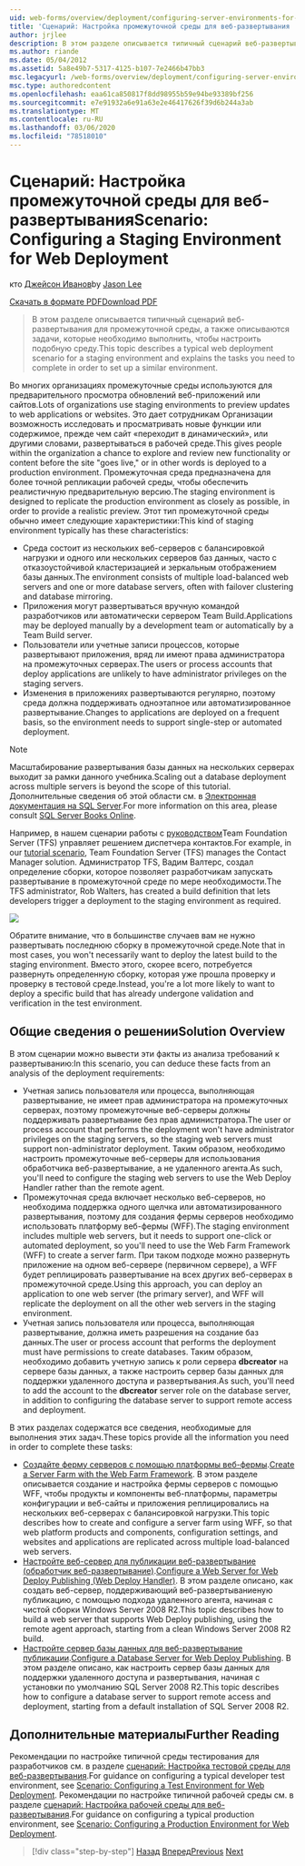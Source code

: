 ```yaml
---
uid: web-forms/overview/deployment/configuring-server-environments-for-web-deployment/scenario-configuring-a-staging-environment-for-web-deployment
title: 'Сценарий: Настройка промежуточной среды для веб-развертывания | Документация Майкрософт'
author: jrjlee
description: В этом разделе описывается типичный сценарий веб-развертывания для промежуточной среды и описываются задачи, которые необходимо выполнить, чтобы настроить подобную env...
ms.author: riande
ms.date: 05/04/2012
ms.assetid: 5a8e49b7-5317-4125-b107-7e2466b47bb3
msc.legacyurl: /web-forms/overview/deployment/configuring-server-environments-for-web-deployment/scenario-configuring-a-staging-environment-for-web-deployment
msc.type: authoredcontent
ms.openlocfilehash: eaa61ca850817f8dd98955b59e94be93389bf256
ms.sourcegitcommit: e7e91932a6e91a63e2e46417626f39d6b244a3ab
ms.translationtype: MT
ms.contentlocale: ru-RU
ms.lasthandoff: 03/06/2020
ms.locfileid: "78518010"
---
```

# <a name="scenario-configuring-a-staging-environment-for-web-deployment"></a><span data-ttu-id="9000f-103">Сценарий: Настройка промежуточной среды для веб-развертывания</span><span class="sxs-lookup"><span data-stu-id="9000f-103">Scenario: Configuring a Staging Environment for Web Deployment</span></span>

<span data-ttu-id="9000f-104">кто [Джейсон Иванов](https://github.com/jrjlee)</span><span class="sxs-lookup"><span data-stu-id="9000f-104">by [Jason Lee](https://github.com/jrjlee)</span></span>

[<span data-ttu-id="9000f-105">Скачать в формате PDF</span><span class="sxs-lookup"><span data-stu-id="9000f-105">Download PDF</span></span>](https://msdnshared.blob.core.windows.net/media/MSDNBlogsFS/prod.evol.blogs.msdn.com/CommunityServer.Blogs.Components.WeblogFiles/00/00/00/63/56/8130.DeployingWebAppsInEnterpriseScenarios.pdf)

> <span data-ttu-id="9000f-106">В этом разделе описывается типичный сценарий веб-развертывания для промежуточной среды, а также описываются задачи, которые необходимо выполнить, чтобы настроить подобную среду.</span><span class="sxs-lookup"><span data-stu-id="9000f-106">This topic describes a typical web deployment scenario for a staging environment and explains the tasks you need to complete in order to set up a similar environment.</span></span>

<span data-ttu-id="9000f-107">Во многих организациях промежуточные среды используются для предварительного просмотра обновлений веб-приложений или сайтов.</span><span class="sxs-lookup"><span data-stu-id="9000f-107">Lots of organizations use staging environments to preview updates to web applications or websites.</span></span> <span data-ttu-id="9000f-108">Это дает сотрудникам Организации возможность исследовать и просматривать новые функции или содержимое, прежде чем сайт «переходит в динамический», или другими словами, развертываться в рабочей среде.</span><span class="sxs-lookup"><span data-stu-id="9000f-108">This gives people within the organization a chance to explore and review new functionality or content before the site "goes live," or in other words is deployed to a production environment.</span></span> <span data-ttu-id="9000f-109">Промежуточная среда предназначена для более точной репликации рабочей среды, чтобы обеспечить реалистичную предварительную версию.</span><span class="sxs-lookup"><span data-stu-id="9000f-109">The staging environment is designed to replicate the production environment as closely as possible, in order to provide a realistic preview.</span></span> <span data-ttu-id="9000f-110">Этот тип промежуточной среды обычно имеет следующие характеристики:</span><span class="sxs-lookup"><span data-stu-id="9000f-110">This kind of staging environment typically has these characteristics:</span></span>

- <span data-ttu-id="9000f-111">Среда состоит из нескольких веб-серверов с балансировкой нагрузки и одного или нескольких серверов баз данных, часто с отказоустойчивой кластеризацией и зеркальным отображением базы данных.</span><span class="sxs-lookup"><span data-stu-id="9000f-111">The environment consists of multiple load-balanced web servers and one or more database servers, often with failover clustering and database mirroring.</span></span>
- <span data-ttu-id="9000f-112">Приложения могут развертываться вручную командой разработчиков или автоматически сервером Team Build.</span><span class="sxs-lookup"><span data-stu-id="9000f-112">Applications may be deployed manually by a development team or automatically by a Team Build server.</span></span>
- <span data-ttu-id="9000f-113">Пользователи или учетные записи процессов, которые развертывают приложения, вряд ли имеют права администратора на промежуточных серверах.</span><span class="sxs-lookup"><span data-stu-id="9000f-113">The users or process accounts that deploy applications are unlikely to have administrator privileges on the staging servers.</span></span>
- <span data-ttu-id="9000f-114">Изменения в приложениях развертываются регулярно, поэтому среда должна поддерживать одноэтапное или автоматизированное развертывание.</span><span class="sxs-lookup"><span data-stu-id="9000f-114">Changes to applications are deployed on a frequent basis, so the environment needs to support single-step or automated deployment.</span></span>

> [!NOTE]
> <span data-ttu-id="9000f-115">Масштабирование развертывания базы данных на нескольких серверах выходит за рамки данного учебника.</span><span class="sxs-lookup"><span data-stu-id="9000f-115">Scaling out a database deployment across multiple servers is beyond the scope of this tutorial.</span></span> <span data-ttu-id="9000f-116">Дополнительные сведения об этой области см. в [Электронная документация на SQL Server](https://technet.microsoft.com/library/ms130214.aspx).</span><span class="sxs-lookup"><span data-stu-id="9000f-116">For more information on this area, please consult [SQL Server Books Online](https://technet.microsoft.com/library/ms130214.aspx).</span></span>

<span data-ttu-id="9000f-117">Например, в нашем сценарии работы с [руководством](../deploying-web-applications-in-enterprise-scenarios/enterprise-web-deployment-scenario-overview.md)Team Foundation Server (TFS) управляет решением диспетчера контактов.</span><span class="sxs-lookup"><span data-stu-id="9000f-117">For example, in our [tutorial scenario](../deploying-web-applications-in-enterprise-scenarios/enterprise-web-deployment-scenario-overview.md), Team Foundation Server (TFS) manages the Contact Manager solution.</span></span> <span data-ttu-id="9000f-118">Администратор TFS, Вадим Валтерс, создал определение сборки, которое позволяет разработчикам запускать развертывание в промежуточной среде по мере необходимости.</span><span class="sxs-lookup"><span data-stu-id="9000f-118">The TFS administrator, Rob Walters, has created a build definition that lets developers trigger a deployment to the staging environment as required.</span></span>

![](scenario-configuring-a-staging-environment-for-web-deployment/_static/image1.png)

<span data-ttu-id="9000f-119">Обратите внимание, что в большинстве случаев вам не нужно развертывать последнюю сборку в промежуточной среде.</span><span class="sxs-lookup"><span data-stu-id="9000f-119">Note that in most cases, you won't necessarily want to deploy the latest build to the staging environment.</span></span> <span data-ttu-id="9000f-120">Вместо этого, скорее всего, потребуется развернуть определенную сборку, которая уже прошла проверку и проверку в тестовой среде.</span><span class="sxs-lookup"><span data-stu-id="9000f-120">Instead, you're a lot more likely to want to deploy a specific build that has already undergone validation and verification in the test environment.</span></span>

## <a name="solution-overview"></a><span data-ttu-id="9000f-121">Общие сведения о решении</span><span class="sxs-lookup"><span data-stu-id="9000f-121">Solution Overview</span></span>

<span data-ttu-id="9000f-122">В этом сценарии можно вывести эти факты из анализа требований к развертыванию:</span><span class="sxs-lookup"><span data-stu-id="9000f-122">In this scenario, you can deduce these facts from an analysis of the deployment requirements:</span></span>

- <span data-ttu-id="9000f-123">Учетная запись пользователя или процесса, выполняющая развертывание, не имеет прав администратора на промежуточных серверах, поэтому промежуточные веб-серверы должны поддерживать развертывание без прав администратора.</span><span class="sxs-lookup"><span data-stu-id="9000f-123">The user or process account that performs the deployment won't have administrator privileges on the staging servers, so the staging web servers must support non-administrator deployment.</span></span> <span data-ttu-id="9000f-124">Таким образом, необходимо настроить промежуточные веб-серверы для использования обработчика веб-развертывание, а не удаленного агента.</span><span class="sxs-lookup"><span data-stu-id="9000f-124">As such, you'll need to configure the staging web servers to use the Web Deploy Handler rather than the remote agent.</span></span>
- <span data-ttu-id="9000f-125">Промежуточная среда включает несколько веб-серверов, но необходима поддержка одного щелчка или автоматизированного развертывания, поэтому для создания фермы серверов необходимо использовать платформу веб-фермы (WFF).</span><span class="sxs-lookup"><span data-stu-id="9000f-125">The staging environment includes multiple web servers, but it needs to support one-click or automated deployment, so you'll need to use the Web Farm Framework (WFF) to create a server farm.</span></span> <span data-ttu-id="9000f-126">При таком подходе можно развернуть приложение на одном веб-сервере (первичном сервере), а WFF будет реплицировать развертывание на всех других веб-серверах в промежуточной среде.</span><span class="sxs-lookup"><span data-stu-id="9000f-126">Using this approach, you can deploy an application to one web server (the primary server), and WFF will replicate the deployment on all the other web servers in the staging environment.</span></span>
- <span data-ttu-id="9000f-127">Учетная запись пользователя или процесса, выполняющая развертывание, должна иметь разрешения на создание баз данных.</span><span class="sxs-lookup"><span data-stu-id="9000f-127">The user or process account that performs the deployment must have permissions to create databases.</span></span> <span data-ttu-id="9000f-128">Таким образом, необходимо добавить учетную запись к роли сервера **dbcreator** на сервере базы данных, а также настроить сервер базы данных для поддержки удаленного доступа и развертывания.</span><span class="sxs-lookup"><span data-stu-id="9000f-128">As such, you'll need to add the account to the **dbcreator** server role on the database server, in addition to configuring the database server to support remote access and deployment.</span></span>

<span data-ttu-id="9000f-129">В этих разделах содержатся все сведения, необходимые для выполнения этих задач.</span><span class="sxs-lookup"><span data-stu-id="9000f-129">These topics provide all the information you need in order to complete these tasks:</span></span>

- <span data-ttu-id="9000f-130">[Создайте ферму серверов с помощью платформы веб-фермы](creating-a-server-farm-with-the-web-farm-framework.md).</span><span class="sxs-lookup"><span data-stu-id="9000f-130">[Create a Server Farm with the Web Farm Framework](creating-a-server-farm-with-the-web-farm-framework.md).</span></span> <span data-ttu-id="9000f-131">В этом разделе описывается создание и настройка фермы серверов с помощью WFF, чтобы продукты и компоненты веб-платформы, параметры конфигурации и веб-сайты и приложения реплицировались на нескольких веб-серверах с балансировкой нагрузки.</span><span class="sxs-lookup"><span data-stu-id="9000f-131">This topic describes how to create and configure a server farm using WFF, so that web platform products and components, configuration settings, and websites and applications are replicated across multiple load-balanced web servers.</span></span>
- <span data-ttu-id="9000f-132">[Настройте веб-сервер для публикации веб-развертывание (обработчик веб-развертывание)](configuring-a-web-server-for-web-deploy-publishing-web-deploy-handler.md).</span><span class="sxs-lookup"><span data-stu-id="9000f-132">[Configure a Web Server for Web Deploy Publishing (Web Deploy Handler)](configuring-a-web-server-for-web-deploy-publishing-web-deploy-handler.md).</span></span> <span data-ttu-id="9000f-133">В этом разделе описано, как создать веб-сервер, поддерживающий веб-развертываниеную публикацию, с помощью подхода удаленного агента, начиная с чистой сборки Windows Server 2008 R2.</span><span class="sxs-lookup"><span data-stu-id="9000f-133">This topic describes how to build a web server that supports Web Deploy publishing, using the remote agent approach, starting from a clean Windows Server 2008 R2 build.</span></span>
- <span data-ttu-id="9000f-134">[Настройте сервер базы данных для веб-развертывание публикации](configuring-a-database-server-for-web-deploy-publishing.md).</span><span class="sxs-lookup"><span data-stu-id="9000f-134">[Configure a Database Server for Web Deploy Publishing](configuring-a-database-server-for-web-deploy-publishing.md).</span></span> <span data-ttu-id="9000f-135">В этом разделе описано, как настроить сервер базы данных для поддержки удаленного доступа и развертывания, начиная с установки по умолчанию SQL Server 2008 R2.</span><span class="sxs-lookup"><span data-stu-id="9000f-135">This topic describes how to configure a database server to support remote access and deployment, starting from a default installation of SQL Server 2008 R2.</span></span>

## <a name="further-reading"></a><span data-ttu-id="9000f-136">Дополнительные материалы</span><span class="sxs-lookup"><span data-stu-id="9000f-136">Further Reading</span></span>

<span data-ttu-id="9000f-137">Рекомендации по настройке типичной среды тестирования для разработчиков см. в разделе [сценарий: Настройка тестовой среды для веб-развертывания](scenario-configuring-a-test-environment-for-web-deployment.md).</span><span class="sxs-lookup"><span data-stu-id="9000f-137">For guidance on configuring a typical developer test environment, see [Scenario: Configuring a Test Environment for Web Deployment](scenario-configuring-a-test-environment-for-web-deployment.md).</span></span> <span data-ttu-id="9000f-138">Рекомендации по настройке типичной рабочей среды см. в разделе [сценарий: Настройка рабочей среды для веб-развертывания](scenario-configuring-a-production-environment-for-web-deployment.md).</span><span class="sxs-lookup"><span data-stu-id="9000f-138">For guidance on configuring a typical production environment, see [Scenario: Configuring a Production Environment for Web Deployment](scenario-configuring-a-production-environment-for-web-deployment.md).</span></span>

> [!div class="step-by-step"]
> <span data-ttu-id="9000f-139">[Назад](scenario-configuring-a-test-environment-for-web-deployment.md)
> [Вперед](scenario-configuring-a-production-environment-for-web-deployment.md)</span><span class="sxs-lookup"><span data-stu-id="9000f-139">[Previous](scenario-configuring-a-test-environment-for-web-deployment.md)
[Next](scenario-configuring-a-production-environment-for-web-deployment.md)</span></span>
